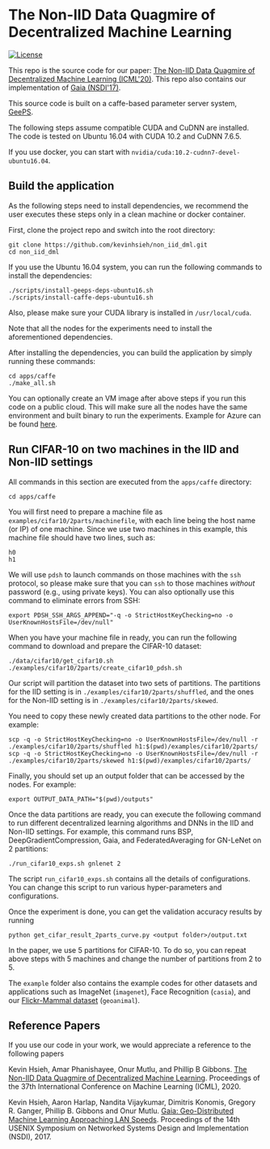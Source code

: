 # The Non-IID Data Quagmire of Decentralized Machine Learning 

[![License](https://img.shields.io/badge/license-BSD-blue.svg)](LICENSE)

This repo is the source code for our paper: [The Non-IID Data Quagmire of Decentralized Machine Learning (ICML'20)](https://icml.cc/virtual/2020/poster/6306). This repo also contains our implementation of [Gaia (NSDI'17)](https://www.usenix.org/conference/nsdi17/technical-sessions/presentation/hsieh).

This source code is built on a caffe-based parameter server system, [GeePS](https://github.com/cuihenggang/geeps).

The following steps assume compatible CUDA and CuDNN are installed. The code is tested on Ubuntu 16.04 with CUDA 10.2 and CuDNN 7.6.5.

If you use docker, you can start with `nvidia/cuda:10.2-cudnn7-devel-ubuntu16.04`.

## Build the application

As the following steps need to install dependencies, we recommend the user executes these steps only in a clean machine or docker container.

First, clone the project repo and switch into the root directory:

```
git clone https://github.com/kevinhsieh/non_iid_dml.git
cd non_iid_dml
```

If you use the Ubuntu 16.04 system, you can run the following commands to install the dependencies:

```
./scripts/install-geeps-deps-ubuntu16.sh
./scripts/install-caffe-deps-ubuntu16.sh
```

Also, please make sure your CUDA library is installed in `/usr/local/cuda`.

Note that all the nodes for the experiments need to install the aforementioned dependencies.

After installing the dependencies, you can build the application by simply running these commands:

```
cd apps/caffe
./make_all.sh
```

You can optionally create an VM image after above steps if you run this code on a public cloud. This will make sure all the nodes have the same environment and built binary to run the experiments. Example for Azure can be found [here](https://docs.microsoft.com/en-us/azure/virtual-machines/linux/capture-image).


## Run CIFAR-10 on two machines in the IID and Non-IID settings


All commands in this section are executed from the `apps/caffe` directory:

```
cd apps/caffe
```

You will first need to prepare a machine file as `examples/cifar10/2parts/machinefile`, with each line being the host name (or IP) of one machine. Since we use two machines in this example, this machine file should have two lines, such as:

```
h0
h1
```

We will use `pdsh` to launch commands on those machines with the `ssh` protocol, so please make sure that you can `ssh` to those machines *without* password (e.g., using private keys). You can also optionally use this command to eliminate errors from SSH:

```
export PDSH_SSH_ARGS_APPEND="-q -o StrictHostKeyChecking=no -o UserKnownHostsFile=/dev/null"
```

When you have your machine file in ready, you can run the following command to download and prepare the CIFAR-10 dataset:

```
./data/cifar10/get_cifar10.sh
./examples/cifar10/2parts/create_cifar10_pdsh.sh
```

Our script will partition the dataset into two sets of partitions. The partitions for the IID setting is in `./examples/cifar10/2parts/shuffled`, and the ones for the Non-IID setting is in `./examples/cifar10/2parts/skewed`.

You need to copy these newly created data partitions to the other node. For example:

```
scp -q -o StrictHostKeyChecking=no -o UserKnownHostsFile=/dev/null -r ./examples/cifar10/2parts/shuffled h1:$(pwd)/examples/cifar10/2parts/
scp -q -o StrictHostKeyChecking=no -o UserKnownHostsFile=/dev/null -r ./examples/cifar10/2parts/skewed h1:$(pwd)/examples/cifar10/2parts/
```

Finally, you should set up an output folder that can be accessed by the nodes. For example:

```
export OUTPUT_DATA_PATH="$(pwd)/outputs"
```

Once the data partitions are ready, you can execute the following command to run different decentralized learning algorithms and DNNs in the IID and Non-IID settings. For example, this command runs BSP, DeepGradientCompression, Gaia, and FederatedAveraging for GN-LeNet on 2 partitions: 

```
./run_cifar10_exps.sh gnlenet 2
```

The script `run_cifar10_exps.sh` contains all the details of configurations. You can change this script to run various hyper-parameters and configurations.

Once the experiment is done, you can get the validation accuracy results by running

```
python get_cifar_result_2parts_curve.py <output folder>/output.txt
```

In the paper, we use 5 partitions for CIFAR-10. To do so, you can repeat above steps with 5 machines and change the number of partitions from 2 to 5.

The `example` folder also contains the example codes for other datasets and applications such as ImageNet (`imagenet`), Face Recognition (`casia`), and our [Flickr-Mammal dataset](https://doi.org/10.5281/zenodo.3676081) (`geoanimal`).


## Reference Papers

If you use our code in your work, we would appreciate a reference to the following papers

Kevin Hsieh, Amar Phanishayee, Onur Mutlu, and Phillip B Gibbons. [The Non-IID Data Quagmire of Decentralized Machine Learning](https://proceedings.icml.cc/static/paper_files/icml/2020/3152-Paper.pdf). Proceedings of the 37th International Conference on Machine Learning (ICML), 2020.

Kevin Hsieh, Aaron Harlap, Nandita Vijaykumar, Dimitris Konomis, Gregory R. Ganger, Phillip B. Gibbons and Onur Mutlu. [Gaia: Geo-Distributed Machine Learning Approaching LAN Speeds](https://www.usenix.org/system/files/conference/nsdi17/nsdi17-hsieh.pdf). Proceedings of the 14th USENIX Symposium on Networked Systems Design and Implementation (NSDI), 2017.